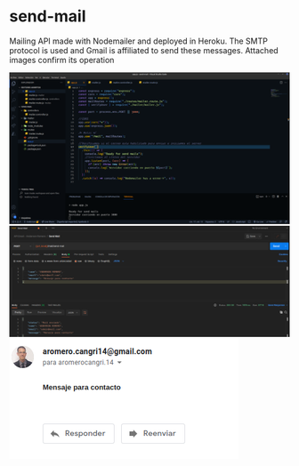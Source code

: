 # send-mail
Mailing API made with Nodemailer and deployed in Heroku. The SMTP protocol is used and Gmail is affiliated to send these messages. Attached images confirm its operation

![Screenshot](1.png)
![Screenshot](2.png)
![Screenshot](3.png)

